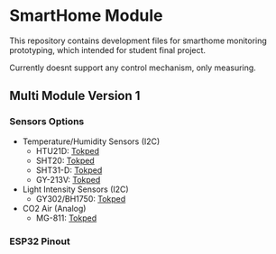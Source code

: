# SmartHome Module

This repository contains development files for smarthome monitoring prototyping,
which intended for student final project.

Currently doesnt support any control mechanism, only measuring.

## Multi Module Version 1

### Sensors Options
- Temperature/Humidity Sensors (I2C)
    + HTU21D: [Tokped](https://www.tokopedia.com/akhishop/htu21d-temperature-and-humidity-sensor-module)
    + SHT20: [Tokped](https://www.tokopedia.com/akhishop/sht20-digital-temperature-and-humidity-sensor-module-i2c-communication)
    + SHT31-D: [Tokped](https://www.tokopedia.com/akhishop/sht31-d-temperature-humidity-sensor-module)
    + GY-213V: [Tokped](https://www.tokopedia.com/cncstorebandung/gy-213v-hdc1080-high-precision-temperature-and-humidity-sensor-module)
- Light Intensity Sensors (I2C)
    + GY302/BH1750: [Tokped](https://www.tokopedia.com/akhishop/gy-302-light-intensity-bh1750-module-sensor-intensitas-cahaya)
- CO2 Air (Analog)
    + MG-811: [Tokped](https://www.tokopedia.com/khursiot/dfrobot-analog-co2-gas-sensor-for-arduino-mg-811-sensor)

### ESP32 Pinout


